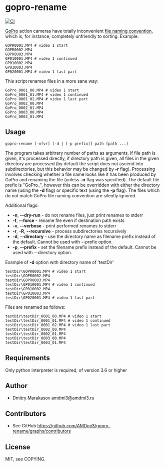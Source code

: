 # gopro-rename

[![CI](https://github.com/AMDmi3/gopro-rename/actions/workflows/ci.yml/badge.svg)](https://github.com/AMDmi3/gopro-rename/actions/workflows/ci.yml)

[GoPro](https://gopro.com) action cameras have totally inconvenient [file naming convention](https://community.gopro.com/s/article/GoPro-Camera-File-Naming-Convention), which is, for instance, completely unfriendly to sorting. Example:

```
GOPR0001.MP4 # video 1 start
GOPR0002.MP4
GOPR0003.MP4
GP010001.MP4 # video 1 continued
GP010002.MP4
GP010003.MP4
GP020001.MP4 # video 1 last part
```

This script renames files in a more sane way:

```
GoPro_0001_00.MP4 # video 1 start
GoPro_0001_01.MP4 # video 1 continued
GoPro_0001_02.MP4 # video 1 last part
GoPro_0002_00.MP4
GoPro_0002_01.MP4
GoPro_0003_00.MP4
GoPro_0003_01.MP4
```

## Usage

```
gopro-rename [-nfvr] [-d | [-p prefix]] path [path ...]
```

The program takes arbitrary number of paths as arguments. If file
path is given, it's processed directly, if directory path is given,
all files in the given directory are processed (by default the
script does not ascend into subdirectories, but this behavior may
be changed by **-r** flag). Processing involves checking whether a
file name looks like it has been produced by GoPro and renaming the
file (unless **-n** flag was specified).
The default file prefix is "GoPro_", however this can be overridden
with either the directory name (using the **-d** flag) or specific text
(using the **-p** flag). The files which do not match GoPro file naming
convention are silently ignored.

Additional flags:

* **-n**, **--dry-run** - do not rename files, just print renames to stderr
* **-f**, **--force** - rename file even if destination path exists
* **-v**, **--verbose** - print performed renames to stderr
* **-r**, **-R**, **--recursive** - process subdirectories recursively
* **-d**, **--directory** - use the directory name as filename prefix instead of the default. Cannot be used with --prefix option.
* **-p**, **--prefix** - set the filename prefix instead of the default. Cannot be used with --directory option.

Example of **-d** option with directory name of 'testDir'

```
testDir\GOPR0001.MP4 # video 1 start
testDir\GOPR0002.MP4
testDir\GOPR0003.MP4
testDir\GP010001.MP4 # video 1 continued
testDir\GP010002.MP4
testDir\GP010003.MP4
testDir\GP020001.MP4 # video 1 last part
```

Files are renamed as follows:

```
testDir\testDir_0001_00.MP4 # video 1 start
testDir\testDir_0001_01.MP4 # video 1 continued
testDir\testDir_0001_02.MP4 # video 1 last part
testDir\testDir_0002_00.MP4
testDir\testDir_0002_01.MP4
testDir\testDir_0003_00.MP4
testDir\testDir_0003_01.MP4
```

## Requirements

Only python interpreter is required, of version 3.6 or higher

## Author

* [Dmitry Marakasov](https://github.com/AMDmi3) <amdmi3@amdmi3.ru>

## Contributors

* See GitHub https://github.com/AMDmi3/gopro-rename/graphs/contributors

## License

MIT, see COPYING.
